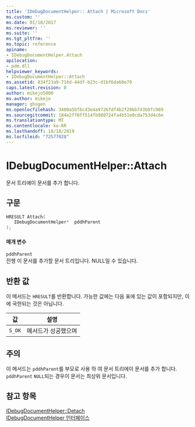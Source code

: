 ```yaml
---
title: 'IDebugDocumentHelper:: Attach | Microsoft Docs'
ms.custom: ''
ms.date: 01/18/2017
ms.reviewer: ''
ms.suite: ''
ms.tgt_pltfrm: ''
ms.topic: reference
apiname:
- IDebugDocumentHelper.Attach
apilocation:
- pdm.dll
helpviewer_keywords:
- IDebugDocumentHelper::Attach
ms.assetid: 834f23a9-716d-44df-b23c-d1bf6da60e79
caps.latest.revision: 8
author: mikejo5000
ms.author: mikejo
manager: ghogen
ms.openlocfilehash: 3400a5bf6cd3e4a9726fdf4b2f20bbf43b9fc989
ms.sourcegitcommit: 184e2ff0ff514fb980724fa4b51e0cda753d4c6e
ms.translationtype: MT
ms.contentlocale: ko-KR
ms.lasthandoff: 10/18/2019
ms.locfileid: "72577028"
---
```

# <a name="idebugdocumenthelperattach"></a>IDebugDocumentHelper::Attach
문서 트리에이 문서를 추가 합니다.  
  
## <a name="syntax"></a>구문  
  
```cpp
HRESULT Attach(  
   IDebugDocumentHelper*  pddhParent  
);  
```  
  
#### <a name="parameters"></a>매개 변수  
 `pddhParent`  
 진행 이 문서를 추가할 문서 트리입니다. NULL일 수 있습니다.  
  
## <a name="return-value"></a>반환 값  
 이 메서드는 `HRESULT`를 반환합니다. 가능한 값에는 다음 표에 있는 값이 포함되지만, 이에 국한되는 것은 아닙니다.  
  
|값|설명|  
|-----------|-----------------|  
|`S_OK`|메서드가 성공했으며|  
  
## <a name="remarks"></a>주의  
 이 메서드는 `pddhParent`를 부모로 사용 하 여 문서 트리에이 문서를 추가 합니다. `pddhParent` `NULL`되는 경우이 문서는 최상위 문서입니다.  
  
## <a name="see-also"></a>참고 항목  
 [IDebugDocumentHelper::Detach](../../winscript/reference/idebugdocumenthelper-detach.md)   
 [IDebugDocumentHelper 인터페이스](../../winscript/reference/idebugdocumenthelper-interface.md)